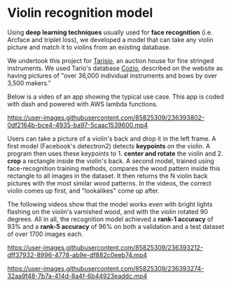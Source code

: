 # Violin recognition model

Using **deep learning techniques** usually used for **face recognition** (i.e. Arcface and triplet loss), we developed a model that can take any violin picture and match it to violins from an existing database. 

We undertook this project for [Tarisio](https://tarisio.com/), an auction house for fine stringed instruments. We used Tario's database [Cozio](https://tarisio.com/cozio-archive/about-cozio/), described on the website as having pictures of "over 36,000 individual instruments and bows by over 3,500 makers."


Below is a video of an app showing the typical use case. This app is coded with dash and powered with AWS lambda functions.

https://user-images.githubusercontent.com/85825309/236393802-0df2164b-bce4-4935-ba97-5caac1539600.mp4

Users can take a picture of a violin's back and drop it in the left frame.
A first model (Facebook's detectron2) detects **keypoints** on the violin. A program then uses these keypoints to 1. **center and rotate** the violin and 2. **crop** a rectangle inside the violin's back. 
A second model, trained using face-recognition training methods, compares the wood pattern inside this rectangle to all images in the dataset. It then returns the N violin back pictures with the most similar wood patterns. In the videos, the correct violin comes up first, and "lookalikes" come up after.

The following videos show that the model works even with bright lights flashing on the violin's varnished wood, and with the violin rotated 90 degrees. All in all, the recognition model achieved a **rank-1 accuracy** of 93% and a **rank-5 accuracy** of 96% on both a validation and a test dataset of over 1700 images each.

https://user-images.githubusercontent.com/85825309/236393212-dff37932-8996-4778-ab9e-df882c0eeb74.mp4



https://user-images.githubusercontent.com/85825309/236393274-32aa9f48-7b7a-414d-8a4f-6b44923eaddc.mp4

